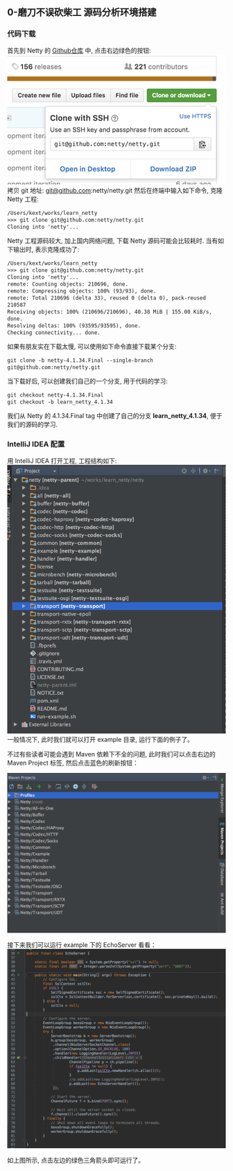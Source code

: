 ## 0-磨刀不误砍柴工 源码分析环境搭建

### 代码下载
首先到 Netty 的 [Github仓库](https://github.com/netty/netty) 中, 点击右边绿色的按钮:
![](./Github-Netty-clone.png)
拷贝 git 地址: git@github.com:netty/netty.git
然后在终端中输入如下命令, 克隆 Netty 工程:
```
/Users/kext/works/learn_netty
>>> git clone git@github.com:netty/netty.git
Cloning into 'netty'...
```
Netty 工程源码较大, 加上国内网络问题, 下载 Netty 源码可能会比较耗时.
当有如下输出时, 表示克隆成功了:
```
/Users/kext/works/learn_netty
>>> git clone git@github.com:netty/netty.git
Cloning into 'netty'...
remote: Counting objects: 210696, done.
remote: Compressing objects: 100% (93/93), done.
remote: Total 210696 (delta 33), reused 0 (delta 0), pack-reused 210587
Receiving objects: 100% (210696/210696), 40.38 MiB | 155.00 KiB/s, done.
Resolving deltas: 100% (93595/93595), done.
Checking connectivity... done.
```
如果有朋友实在下载太慢, 可以使用如下命令直接下载某个分支:
```
git clone -b netty-4.1.34.Final --single-branch git@github.com:netty/netty.git
```
当下载好后, 可以创建我们自己的一个分支, 用于代码的学习:
```
git checkout netty-4.1.34.Final
git checkout -b learn_netty_4.1.34
```
我们从 Netty 的 4.1.34.Final tag 中创建了自己的分支 **learn_netty_4.1.34**, 便于我们的源码的学习.

### IntelliJ IDEA 配置
用 IntelliJ IDEA 打开工程, 工程结构如下:
![Alt text](./Netty源码工程结构.png)
一般情况下, 此时我们就可以打开 example 目录, 运行下面的例子了。

不过有些读者可能会遇到 Maven 依赖下不全的问题, 此时我们可以点击右边的 Maven Project 标签, 然后点击蓝色的刷新按钮：

![Alt text](./Netty-Maven.png)

接下来我们可以运行 example 下的 EchoServer 看看：
![Alt text](./EchoServer.png)

如上图所示, 点击左边的绿色三角箭头即可运行了。